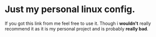 # Just my personal linux config.
If you got this link from me feel free to use it.
Though i **wouldn't** really recommend it as it is my personal project and is probably **really bad**.
